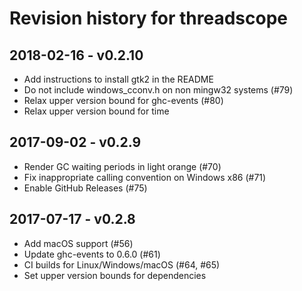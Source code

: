 # Revision history for threadscope

## 2018-02-16 - v0.2.10

* Add instructions to install gtk2 in the README
* Do not include windows_cconv.h on non mingw32 systems (#79)
* Relax upper version bound for ghc-events (#80)
* Relax upper version bound for time

## 2017-09-02 - v0.2.9

* Render GC waiting periods in light orange (#70)
* Fix inappropriate calling convention on Windows x86 (#71)
* Enable GitHub Releases (#75)

## 2017-07-17 - v0.2.8

* Add macOS support (#56)
* Update ghc-events to 0.6.0 (#61)
* CI builds for Linux/Windows/macOS (#64, #65)
* Set upper version bounds for dependencies
